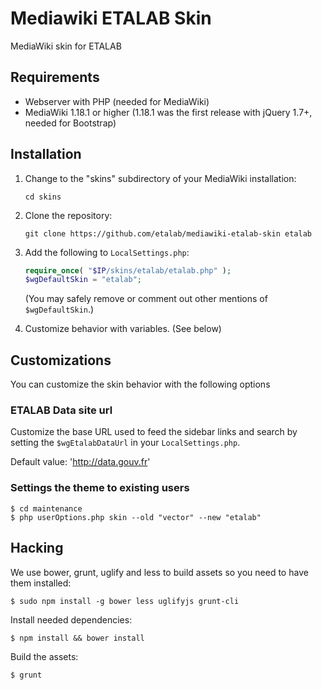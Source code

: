 Mediawiki ETALAB Skin
=====================

MediaWiki skin for ETALAB

## Requirements

* Webserver with PHP (needed for MediaWiki)
* MediaWiki 1.18.1 or higher (1.18.1 was the first release with jQuery 1.7+, needed for Bootstrap)


## Installation

1. Change to the "skins" subdirectory of your MediaWiki installation:

   ```
   cd skins
   ```

2. Clone the repository:

   ```
   git clone https://github.com/etalab/mediawiki-etalab-skin etalab
   ```

3. Add the following to `LocalSettings.php`:

   ```php
   require_once( "$IP/skins/etalab/etalab.php" );
   $wgDefaultSkin = "etalab";
   ```

   (You may safely remove or comment out other mentions of
   `$wgDefaultSkin`.)

4. Customize behavior with variables. (See below)


## Customizations

You can customize the skin behavior with the following options

### ETALAB Data site url

Customize the base URL used to feed the sidebar links and search
by setting the ``$wgEtalabDataUrl`` in your ``LocalSettings.php``.

Default value: 'http://data.gouv.fr'


### Settings the theme to existing users

```console
$ cd maintenance
$ php userOptions.php skin --old "vector" --new "etalab"
```


## Hacking

We use bower, grunt, uglify and less to build assets so you need to have them installed:

```console
$ sudo npm install -g bower less uglifyjs grunt-cli
```


Install needed dependencies:

```console
$ npm install && bower install
```

Build the assets:

```console
$ grunt
```

